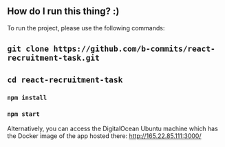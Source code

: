 ## How do I run this thing? :)

To run the project, please use the following commands:

## `git clone https://github.com/b-commits/react-recruitment-task.git`

## `cd react-recruitment-task`

### `npm install`

### `npm start`


Alternatively, you can access the DigitalOcean Ubuntu machine which has the Docker image of the app hosted there:
http://165.22.85.111:3000/
